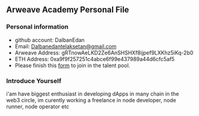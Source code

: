 ## Arweave Academy Personal File

### Personal information

- github account: DalbanEdan
- Email: Dalbanedantelaksetan@gmail.com
- Arweave Address: gRTnowAeLKD2Ze6AnSHSHXf8ijpef9LXKhz5iKq-2b0
- ETH Address: 0xa9f9f257251c4abce6f99e437989a44d6cfc5af5
- Please finish this [form](https://docs.google.com/forms/d/e/1FAIpQLSfWA5fIIcBgmRppm3jNz5vmf9Mai_QMVil-2pO4r7YKn_Zhtw/viewform?usp=sf_link) to join in the talent pool.

### Introduce Yourself
 i'am have biggest enthusiast in developing dApps in many chain in the web3 circle, im curently working a freelance in node developer, node runner, node operator etc

